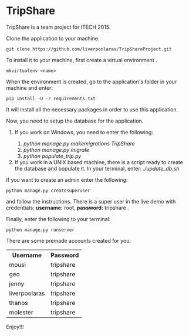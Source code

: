 # TripShare
TripShare is a team project for ITECH 2015.

Clone the application to your machine:
```
git clone https://github.com/liverpoolaras/TripShareProject.git
```

To install it to your machine, first create a virtual environment <name>. 
```
mkvirtualenv <name>
```

When the environment is created, go to the application's folder in your machine and enter:
```
pip install -U -r requirements.txt
```
It will install all the necessary packages in order to use this application.

Now, you need to setup the database for the application. 
<ol>
<li>If you work on Windows, you need to enter the following:</li>
  <ol>
    <li><i>python manage.py makemigrations TripShare</i></li>
    <li><i>python manage.py migrate</i></li>
    <li><i>python populate_trip.py</i></li>
  </ol>
  
  <li>If you work in a UNIX based machine, there is a script ready to create the database and populate it.
In your terminal, enter: <i>./update_db.sh </i></li>
</ol>

If you want to create an admin enter the following:
```
python manage.py createsuperuser
```
and follow the instructions. There is a super user in the live demo with credentials: <b>username:</b> root, <b>password:</b> tripshare .

Finally, enter the following to your terminal:
```
python manage.py runserver
```
There are some premade accounts created for you:
<table>
<tr><th>Username</th><th>Password</th></tr>
<tr><td>mousi</td><td>tripshare</td></tr>
<tr><td>geo</td><td>tripshare</td></tr>
<tr><td>jenny</td><td>tripshare</td></tr>
<tr><td>liverpoolaras</td><td>tripshare</td></tr>
<tr><td>thanos</td><td>tripshare</td></tr>
<tr><td>molester</td><td>tripshare</td></tr>
</table>

Enjoy!!!
